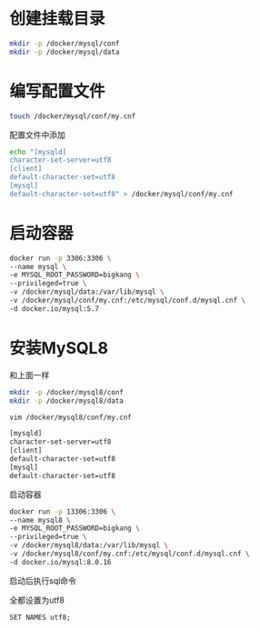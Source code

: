 # 创建挂载目录

```sh
mkdir -p /docker/mysql/conf
mkdir -p /docker/mysql/data
```

# 编写配置文件

```sh
touch /docker/mysql/conf/my.cnf
```

配置文件中添加

```sh
echo "[mysqld]
character-set-server=utf8
[client]
default-character-set=utf8
[mysql]
default-character-set=utf8" > /docker/mysql/conf/my.cnf
```

# 启动容器

```sh
docker run -p 3306:3306 \
--name mysql \
-e MYSQL_ROOT_PASSWORD=bigkang \
--privileged=true \
-v /docker/mysql/data:/var/lib/mysql \
-v /docker/mysql/conf/my.cnf:/etc/mysql/conf.d/mysql.cnf \
-d docker.io/mysql:5.7
```

# 安装MySQL8

和上面一样

```sh
mkdir -p /docker/mysql8/conf
mkdir -p /docker/mysql8/data

vim /docker/mysql8/conf/my.cnf
```

```sh
[mysqld]
character-set-server=utf8
[client]
default-character-set=utf8
[mysql]
default-character-set=utf8
```

启动容器

```sh
docker run -p 13306:3306 \
--name mysql8 \
-e MYSQL_ROOT_PASSWORD=bigkang \
--privileged=true \
-v /docker/mysql8/data:/var/lib/mysql \
-v /docker/mysql8/conf/my.cnf:/etc/mysql/conf.d/mysql.cnf \
-d docker.io/mysql:8.0.16
```

启动后执行sql命令

全都设置为utf8

```
SET NAMES utf8;
```







